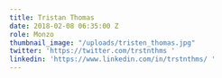 ```yaml
---
title: Tristan Thomas
date: 2018-02-08 06:35:00 Z
role: Monzo
thumbnail_image: "/uploads/tristen_thomas.jpg"
twitter: 'https://twitter.com/trstnthms '
linkedin: 'https://www.linkedin.com/in/trstnthms/ '
---
```


